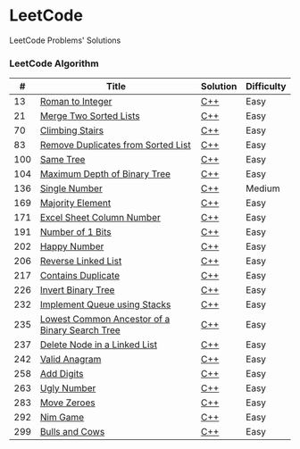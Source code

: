# LeetCode

LeetCode Problems' Solutions

### LeetCode Algorithm

| #   | Title                                                                                                                           | Solution                                                                   | Difficulty |
|-----|---------------------------------------------------------------------------------------------------------------------------------|----------------------------------------------------------------------------|------------|
| 13  | [Roman to Integer](https://leetcode.com/problems/roman-to-integer/)                                                             | [C++](./algorithms/cpp/romanToInteger/solution.h)                          | Easy       |
| 21  | [Merge Two Sorted Lists](https://leetcode.com/problems/merge-two-sorted-lists/)                                                 | [C++](./algorithms/cpp/mergeTwoSortedLists/solution.h)                     | Easy       |
| 70  | [Climbing Stairs](https://leetcode.com/problems/climbing-stairs/)                                                               | [C++](./algorithms/cpp/climbingStairs/solution.h)                          | Easy       |
| 83  | [Remove Duplicates from Sorted List](https://leetcode.com/problems/remove-duplicates-from-sorted-list/)                         | [C++](./algorithms/cpp/removeDuplicatesFromSortedList/solution.h)          | Easy       |
| 100 | [Same Tree](https://leetcode.com/problems/same-tree/)                                                                           | [C++](./algorithms/cpp/sameTree/solution.h)                                | Easy       |
| 104 | [Maximum Depth of Binary Tree](https://leetcode.com/problems/maximum-depth-of-binary-tree/)                                     | [C++](./algorithms/cpp/maximumDepthOfBinaryTree/solution.h)                | Easy       |
| 136 | [Single Number](https://leetcode.com/problems/single-number/)                                                                   | [C++](./algorithms/cpp/singleNumber/solution.h)                            | Medium     |
| 169 | [Majority Element](https://leetcode.com/problems/majority-element/)                                                             | [C++](./algorithms/cpp/majorityElement/solution.h)                         | Easy       |
| 171 | [Excel Sheet Column Number](https://leetcode.com/problems/excel-sheet-column-number/)                                           | [C++](./algorithms/cpp/excelSheetColumnNumber/solution.h)                  | Easy       |
| 191 | [Number of 1 Bits](https://leetcode.com/problems/number-of-1-bits/)                                                             | [C++](./algorithms/cpp/numberOf1Bits/solution.h)                           | Easy       |
| 202 | [Happy Number](https://leetcode.com/problems/happy-number/)                                                                     | [C++](./algorithms/cpp/happyNumber/solution.h)                             | Easy       |
| 206 | [Reverse Linked List](https://leetcode.com/problems/reverse-linked-list/)                                                       | [C++](./algorithms/cpp/reverseLinkedList/solution.h)                       | Easy       |
| 217 | [Contains Duplicate](https://leetcode.com/problems/contains-duplicate/)                                                         | [C++](./algorithms/cpp/containsDuplicate/solution.h)                       | Easy       |
| 226 | [Invert Binary Tree](https://leetcode.com/problems/invert-binary-tree/)                                                         | [C++](./algorithms/cpp/invertBinaryTree/solution.h)                        | Easy       |
| 232 | [Implement Queue using Stacks](https://leetcode.com/problems/implement-queue-using-stacks/)                                     | [C++](./algorithms/cpp/implementQueueUsingStacks/solution.h)               | Easy       |
| 235 | [Lowest Common Ancestor of a Binary Search Tree](https://leetcode.com/problems/lowest-common-ancestor-of-a-binary-search-tree/) | [C++](./algorithms/cpp/lowestCommonAncestorOfABinarySearchTree/solution.h) | Easy       |
| 237 | [Delete Node in a Linked List](https://leetcode.com/problems/delete-node-in-a-linked-list/)                                     | [C++](./algorithms/cpp/deleteNodeInALinkedList/solution.h)                 | Easy       |
| 242 | [Valid Anagram](https://leetcode.com/problems/valid-anagram/)                                                                   | [C++](./algorithms/cpp/validAnagram/solution.h)                            | Easy       |
| 258 | [Add Digits](https://leetcode.com/problems/add-digits/)                                                                         | [C++](./algorithms/cpp/addDigits/solution.h)                               | Easy       |
| 263 | [Ugly Number](https://leetcode.com/problems/ugly-number/)                                                                       | [C++](./algorithms/cpp/uglyNumber/solution.h)                              | Easy       |
| 283 | [Move Zeroes](https://leetcode.com/problems/move-zeroes/)                                                                       | [C++](./algorithms/cpp/moveZeroes/solution.h)                              | Easy       |
| 292 | [Nim Game](https://leetcode.com/problems/nim-game/)                                                                             | [C++](./algorithms/cpp/nimGame/solution.h)                                 | Easy       |
| 299 | [Bulls and Cows](https://leetcode.com/problems/bulls-and-cows/)                                                                 | [C++](./algorithms/cpp/bullsAndCows/solution.h)                            | Easy       |
